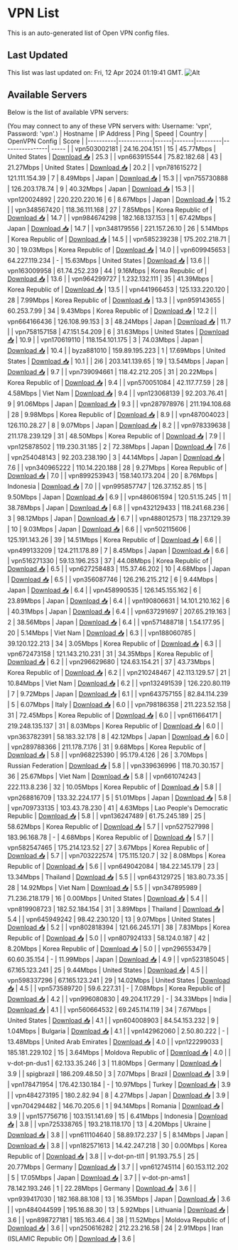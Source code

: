 # VPN List

This is an auto-generated list of Open VPN config files.

## Last Updated

This list was last updated on: Fri, 12 Apr 2024 01:19:41 GMT.
![Alt](https://repobeats.axiom.co/api/embed/186b98318ef1479477931607c1ad7d823f12451f.svg "Repobeats analytics image")

## Available Servers

Below is the list of available VPN servers:

(You may connect to any of these VPN servers with: Username: 'vpn', Password: 'vpn'.)
| Hostname | IP Address | Ping | Speed | Country | OpenVPN Config | Score |
|----------|------------|------|-------|---------|----------------| ----- |
| vpn503002181 | 24.16.204.151 | 15 | 45.77Mbps | United States | [Download 📥](./configs/server_0_US.ovpn) | 25.3 |
| vpn663915544 | 75.82.182.68 | 43 | 21.27Mbps | United States | [Download 📥](./configs/server_1_US.ovpn) | 20.2 |
| vpn781615272 | 121.111.154.39 | 7 | 8.49Mbps | Japan | [Download 📥](./configs/server_2_JP.ovpn) | 15.3 |
| vpn755730888 | 126.203.178.74 | 9 | 40.32Mbps | Japan | [Download 📥](./configs/server_3_JP.ovpn) | 15.3 |
| vpn120024892 | 220.220.220.16 | 6 | 8.67Mbps | Japan | [Download 📥](./configs/server_4_JP.ovpn) | 15.2 |
| vpn348567420 | 118.36.111.168 | 27 | 7.85Mbps | Korea Republic of | [Download 📥](./configs/server_5_KR.ovpn) | 14.7 |
| vpn984674298 | 182.168.137.153 | 1 | 67.42Mbps | Japan | [Download 📥](./configs/server_6_JP.ovpn) | 14.7 |
| vpn348179556 | 221.157.26.10 | 26 | 5.14Mbps | Korea Republic of | [Download 📥](./configs/server_7_KR.ovpn) | 14.5 |
| vpn585239238 | 175.202.218.71 | 30 | 19.03Mbps | Korea Republic of | [Download 📥](./configs/server_8_KR.ovpn) | 14.0 |
| vpn609945653 | 64.227.119.234 | - | 15.63Mbps | United States | [Download 📥](./configs/server_9_US.ovpn) | 13.6 |
| vpn163009958 | 61.74.252.239 | 44 | 9.16Mbps | Korea Republic of | [Download 📥](./configs/server_10_KR.ovpn) | 13.6 |
| vpn964299727 | 1.232.132.111 | 35 | 41.39Mbps | Korea Republic of | [Download 📥](./configs/server_11_KR.ovpn) | 13.5 |
| vpn441966453 | 125.133.220.120 | 28 | 7.99Mbps | Korea Republic of | [Download 📥](./configs/server_12_KR.ovpn) | 13.3 |
| vpn959143655 | 60.253.7.99 | 34 | 9.43Mbps | Korea Republic of | [Download 📥](./configs/server_13_KR.ovpn) | 12.2 |
| vpn664166436 | 126.108.99.153 | 3 | 48.24Mbps | Japan | [Download 📥](./configs/server_14_JP.ovpn) | 11.7 |
| vpn758157158 | 47.151.54.209 | 6 | 31.63Mbps | United States | [Download 📥](./configs/server_15_US.ovpn) | 10.9 |
| vpn170619110 | 118.154.101.175 | 3 | 74.03Mbps | Japan | [Download 📥](./configs/server_16_JP.ovpn) | 10.4 |
| byza881010 | 159.89.195.223 | 1 | 17.69Mbps | United States | [Download 📥](./configs/server_17_US.ovpn) | 10.1 |
| 2i6 | 203.141.139.65 | 19 | 13.54Mbps | Japan | [Download 📥](./configs/server_18_JP.ovpn) | 9.7 |
| vpn739094661 | 118.42.212.205 | 31 | 20.22Mbps | Korea Republic of | [Download 📥](./configs/server_19_KR.ovpn) | 9.4 |
| vpn570051084 | 42.117.77.59 | 28 | 4.58Mbps | Viet Nam | [Download 📥](./configs/server_20_VN.ovpn) | 9.4 |
| vpn123068139 | 92.203.76.41 | 9 | 91.06Mbps | Japan | [Download 📥](./configs/server_21_JP.ovpn) | 9.3 |
| vpn287978976 | 211.194.108.68 | 28 | 9.98Mbps | Korea Republic of | [Download 📥](./configs/server_22_KR.ovpn) | 8.9 |
| vpn487004023 | 126.110.28.27 | 8 | 9.07Mbps | Japan | [Download 📥](./configs/server_23_JP.ovpn) | 8.2 |
| vpn978339638 | 211.178.239.129 | 31 | 48.50Mbps | Korea Republic of | [Download 📥](./configs/server_24_KR.ovpn) | 7.9 |
| vpn125878502 | 119.230.31.185 | 2 | 72.38Mbps | Japan | [Download 📥](./configs/server_25_JP.ovpn) | 7.6 |
| vpn254048143 | 92.203.238.190 | 3 | 44.14Mbps | Japan | [Download 📥](./configs/server_26_JP.ovpn) | 7.6 |
| vpn340965222 | 110.14.220.188 | 28 | 9.27Mbps | Korea Republic of | [Download 📥](./configs/server_27_KR.ovpn) | 7.0 |
| vpn899253943 | 158.140.173.204 | 20 | 8.76Mbps | Indonesia | [Download 📥](./configs/server_28_ID.ovpn) | 7.0 |
| vpn995857747 | 126.37.152.85 | 15 | 9.50Mbps | Japan | [Download 📥](./configs/server_29_JP.ovpn) | 6.9 |
| vpn486061594 | 120.51.15.245 | 11 | 38.78Mbps | Japan | [Download 📥](./configs/server_30_JP.ovpn) | 6.8 |
| vpn432129433 | 118.241.68.236 | 3 | 98.12Mbps | Japan | [Download 📥](./configs/server_31_JP.ovpn) | 6.7 |
| vpn488012573 | 118.237.129.39 | 10 | 9.03Mbps | Japan | [Download 📥](./configs/server_32_JP.ovpn) | 6.6 |
| vpn502115606 | 125.191.143.26 | 39 | 14.51Mbps | Korea Republic of | [Download 📥](./configs/server_33_KR.ovpn) | 6.6 |
| vpn499133209 | 124.211.178.89 | 7 | 8.45Mbps | Japan | [Download 📥](./configs/server_34_JP.ovpn) | 6.6 |
| vpn516271330 | 59.13.196.253 | 37 | 44.08Mbps | Korea Republic of | [Download 📥](./configs/server_35_KR.ovpn) | 6.5 |
| vpn627258483 | 115.37.46.202 | 10 | 4.68Mbps | Japan | [Download 📥](./configs/server_36_JP.ovpn) | 6.5 |
| vpn356087746 | 126.216.215.212 | 6 | 9.44Mbps | Japan | [Download 📥](./configs/server_37_JP.ovpn) | 6.4 |
| vpn458990535 | 126.145.155.162 | 6 | 23.89Mbps | Japan | [Download 📥](./configs/server_38_JP.ovpn) | 6.4 |
| vpn190806631 | 14.101.210.162 | 6 | 40.31Mbps | Japan | [Download 📥](./configs/server_39_JP.ovpn) | 6.4 |
| vpn637291697 | 207.65.219.163 | 2 | 38.56Mbps | Japan | [Download 📥](./configs/server_40_JP.ovpn) | 6.4 |
| vpn571488718 | 1.54.177.95 | 20 | 5.14Mbps | Viet Nam | [Download 📥](./configs/server_41_VN.ovpn) | 6.3 |
| vpn188060785 | 39.120.122.213 | 34 | 3.05Mbps | Korea Republic of | [Download 📥](./configs/server_42_KR.ovpn) | 6.3 |
| vpn672473158 | 121.143.210.231 | 31 | 34.35Mbps | Korea Republic of | [Download 📥](./configs/server_43_KR.ovpn) | 6.2 |
| vpn296629680 | 124.63.154.21 | 37 | 43.73Mbps | Korea Republic of | [Download 📥](./configs/server_44_KR.ovpn) | 6.2 |
| vpn210248467 | 42.113.129.57 | 21 | 10.84Mbps | Viet Nam | [Download 📥](./configs/server_45_VN.ovpn) | 6.2 |
| vpn132491539 | 126.220.80.119 | 7 | 9.72Mbps | Japan | [Download 📥](./configs/server_46_JP.ovpn) | 6.1 |
| vpn643757155 | 82.84.114.239 | 5 | 6.07Mbps | Italy | [Download 📥](./configs/server_47_IT.ovpn) | 6.0 |
| vpn798186358 | 211.223.52.158 | 31 | 72.45Mbps | Korea Republic of | [Download 📥](./configs/server_48_KR.ovpn) | 6.0 |
| vpn611664171 | 219.248.135.137 | 31 | 8.03Mbps | Korea Republic of | [Download 📥](./configs/server_49_KR.ovpn) | 6.0 |
| vpn363782391 | 58.183.32.178 | 8 | 42.12Mbps | Japan | [Download 📥](./configs/server_50_JP.ovpn) | 6.0 |
| vpn289788366 | 211.178.7.176 | 31 | 9.68Mbps | Korea Republic of | [Download 📥](./configs/server_51_KR.ovpn) | 5.8 |
| vpn968225390 | 95.179.4.126 | 26 | 3.70Mbps | Russian Federation | [Download 📥](./configs/server_52_RU.ovpn) | 5.8 |
| vpn339636996 | 118.70.30.157 | 36 | 25.67Mbps | Viet Nam | [Download 📥](./configs/server_53_VN.ovpn) | 5.8 |
| vpn661074243 | 222.113.8.236 | 32 | 10.05Mbps | Korea Republic of | [Download 📥](./configs/server_54_KR.ovpn) | 5.8 |
| vpn268816709 | 133.32.224.177 | 5 | 51.01Mbps | Japan | [Download 📥](./configs/server_55_JP.ovpn) | 5.8 |
| vpn709733135 | 103.43.78.230 | 41 | 4.63Mbps | Lao People's Democratic Republic | [Download 📥](./configs/server_56_LA.ovpn) | 5.8 |
| vpn136247489 | 61.75.245.189 | 25 | 58.62Mbps | Korea Republic of | [Download 📥](./configs/server_57_KR.ovpn) | 5.7 |
| vpn527527998 | 183.96.168.78 | - | 4.68Mbps | Korea Republic of | [Download 📥](./configs/server_58_KR.ovpn) | 5.7 |
| vpn582547465 | 175.214.123.52 | 27 | 3.67Mbps | Korea Republic of | [Download 📥](./configs/server_59_KR.ovpn) | 5.7 |
| vpn703222574 | 175.115.120.7 | 32 | 8.08Mbps | Korea Republic of | [Download 📥](./configs/server_60_KR.ovpn) | 5.6 |
| vpn649042084 | 184.22.145.179 | 23 | 13.34Mbps | Thailand | [Download 📥](./configs/server_61_TH.ovpn) | 5.5 |
| vpn643129725 | 183.80.73.35 | 28 | 14.92Mbps | Viet Nam | [Download 📥](./configs/server_62_VN.ovpn) | 5.5 |
| vpn347895989 | 71.236.218.179 | 16 | 0.00Mbps | United States | [Download 📥](./configs/server_63_US.ovpn) | 5.4 |
| vpn819908723 | 182.52.184.154 | 31 | 3.89Mbps | Thailand | [Download 📥](./configs/server_64_TH.ovpn) | 5.4 |
| vpn645949242 | 98.42.230.120 | 13 | 9.07Mbps | United States | [Download 📥](./configs/server_65_US.ovpn) | 5.2 |
| vpn802818394 | 121.66.245.171 | 38 | 7.83Mbps | Korea Republic of | [Download 📥](./configs/server_66_KR.ovpn) | 5.0 |
| vpn807924133 | 58.124.0.187 | 42 | 8.20Mbps | Korea Republic of | [Download 📥](./configs/server_67_KR.ovpn) | 5.0 |
| vpn296553479 | 60.60.35.154 | - | 11.99Mbps | Japan | [Download 📥](./configs/server_68_JP.ovpn) | 4.9 |
| vpn523185045 | 67.165.123.241 | 25 | 9.44Mbps | United States | [Download 📥](./configs/server_69_US.ovpn) | 4.5 |
| vpn598337296 | 67.165.123.241 | 29 | 14.02Mbps | United States | [Download 📥](./configs/server_70_US.ovpn) | 4.5 |
| vpn573589720 | 59.6.227.31 | - | 7.08Mbps | Korea Republic of | [Download 📥](./configs/server_71_KR.ovpn) | 4.2 |
| vpn996080830 | 49.204.117.29 | - | 34.33Mbps | India | [Download 📥](./configs/server_72_IN.ovpn) | 4.1 |
| vpn560664532 | 69.245.114.119 | 34 | 7.67Mbps | United States | [Download 📥](./configs/server_73_US.ovpn) | 4.1 |
| vpn604008903 | 84.54.153.232 | 9 | 1.04Mbps | Bulgaria | [Download 📥](./configs/server_74_BG.ovpn) | 4.1 |
| vpn142962060 | 2.50.80.222 | - | 13.48Mbps | United Arab Emirates | [Download 📥](./configs/server_75_AE.ovpn) | 4.0 |
| vpn122299033 | 185.181.229.102 | 15 | 3.64Mbps | Moldova Republic of | [Download 📥](./configs/server_76_MD.ovpn) | 4.0 |
| v-dot-pn-dus1 | 62.133.35.246 | 3 | 11.80Mbps | Germany | [Download 📥](./configs/server_77_DE.ovpn) | 3.9 |
| spigbrazil | 186.209.48.50 | 3 | 7.07Mbps | Brazil | [Download 📥](./configs/server_78_BR.ovpn) | 3.9 |
| vpn178471954 | 176.42.130.184 | - | 10.97Mbps | Turkey | [Download 📥](./configs/server_79_TR.ovpn) | 3.9 |
| vpn484273195 | 180.2.82.94 | 8 | 4.27Mbps | Japan | [Download 📥](./configs/server_80_JP.ovpn) | 3.9 |
| vpn704294482 | 146.70.205.6 | 1 | 94.14Mbps | Romania | [Download 📥](./configs/server_81_RO.ovpn) | 3.9 |
| vpn157756716 | 103.151.141.69 | 15 | 6.41Mbps | Indonesia | [Download 📥](./configs/server_82_ID.ovpn) | 3.8 |
| vpn725338765 | 193.218.118.170 | 13 | 4.20Mbps | Ukraine | [Download 📥](./configs/server_83_UA.ovpn) | 3.8 |
| vpn611104640 | 58.89.172.237 | 5 | 8.14Mbps | Japan | [Download 📥](./configs/server_84_JP.ovpn) | 3.8 |
| vpn182571613 | 14.42.247.218 | 30 | 0.00Mbps | Korea Republic of | [Download 📥](./configs/server_85_KR.ovpn) | 3.8 |
| v-dot-pn-tll1 | 91.193.75.5 | 25 | 20.77Mbps | Germany | [Download 📥](./configs/server_86_DE.ovpn) | 3.7 |
| vpn612745114 | 60.153.112.202 | 5 | 17.05Mbps | Japan | [Download 📥](./configs/server_87_JP.ovpn) | 3.7 |
| v-dot-pn-ams1 | 78.142.193.246 | 1 | 22.28Mbps | Germany | [Download 📥](./configs/server_88_DE.ovpn) | 3.6 |
| vpn939417030 | 182.168.88.108 | 13 | 16.35Mbps | Japan | [Download 📥](./configs/server_89_JP.ovpn) | 3.6 |
| vpn484044599 | 195.16.88.30 | 13 | 5.92Mbps | Lithuania | [Download 📥](./configs/server_90_LT.ovpn) | 3.6 |
| vpn898727181 | 185.163.46.4 | 38 | 11.52Mbps | Moldova Republic of | [Download 📥](./configs/server_91_MD.ovpn) | 3.6 |
| vpn250616282 | 212.23.216.58 | 24 | 2.91Mbps | Iran (ISLAMIC Republic Of) | [Download 📥](./configs/server_92_IR.ovpn) | 3.6 |
